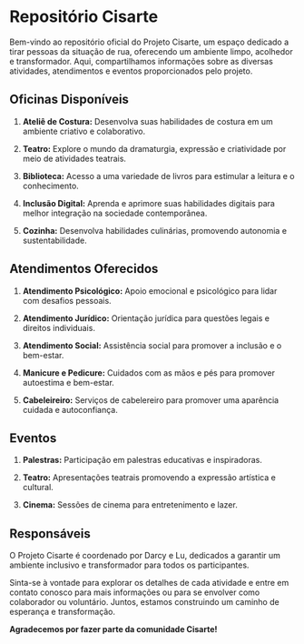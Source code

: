 # Repositório Cisarte

Bem-vindo ao repositório oficial do Projeto Cisarte, um espaço dedicado a tirar pessoas da situação de rua, oferecendo um ambiente limpo, acolhedor e transformador. Aqui, compartilhamos informações sobre as diversas atividades, atendimentos e eventos proporcionados pelo projeto.

## Oficinas Disponíveis

1. **Ateliê de Costura:** Desenvolva suas habilidades de costura em um ambiente criativo e colaborativo.

2. **Teatro:** Explore o mundo da dramaturgia, expressão e criatividade por meio de atividades teatrais.

3. **Biblioteca:** Acesso a uma variedade de livros para estimular a leitura e o conhecimento.

4. **Inclusão Digital:** Aprenda e aprimore suas habilidades digitais para melhor integração na sociedade contemporânea.

5. **Cozinha:** Desenvolva habilidades culinárias, promovendo autonomia e sustentabilidade.

## Atendimentos Oferecidos

1. **Atendimento Psicológico:** Apoio emocional e psicológico para lidar com desafios pessoais.

2. **Atendimento Jurídico:** Orientação jurídica para questões legais e direitos individuais.

3. **Atendimento Social:** Assistência social para promover a inclusão e o bem-estar.

4. **Manicure e Pedicure:** Cuidados com as mãos e pés para promover autoestima e bem-estar.

5. **Cabeleireiro:** Serviços de cabelereiro para promover uma aparência cuidada e autoconfiança.

## Eventos

1. **Palestras:** Participação em palestras educativas e inspiradoras.

2. **Teatro:** Apresentações teatrais promovendo a expressão artística e cultural.

3. **Cinema:** Sessões de cinema para entretenimento e lazer.

## Responsáveis

O Projeto Cisarte é coordenado por Darcy e Lu, dedicados a garantir um ambiente inclusivo e transformador para todos os participantes.

Sinta-se à vontade para explorar os detalhes de cada atividade e entre em contato conosco para mais informações ou para se envolver como colaborador ou voluntário. Juntos, estamos construindo um caminho de esperança e transformação.

**Agradecemos por fazer parte da comunidade Cisarte!**
